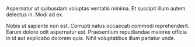 Aspernatur ut quibusdam voluptas veritatis minima. Et suscipit illum autem delectus in. Modi ad ex.
 Nobis ut sapiente non est. Corrupti natus occaecati commodi reprehenderit. Earum dolore odit aspernatur est. Praesentium repudiandae maiores officia in id aut explicabo dolorem quia. Nihil voluptatibus illum pariatur unde.